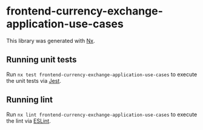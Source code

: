 # frontend-currency-exchange-application-use-cases

This library was generated with [Nx](https://nx.dev).

## Running unit tests

Run `nx test frontend-currency-exchange-application-use-cases` to execute the unit tests via [Jest](https://jestjs.io).

## Running lint

Run `nx lint frontend-currency-exchange-application-use-cases` to execute the lint via [ESLint](https://eslint.org/).
